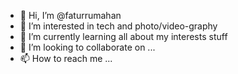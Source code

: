 - 👋 Hi, I’m @faturrumahan
- 👀 I’m interested in tech and photo/video-graphy
- 🌱 I’m currently learning all about my interests stuff
- 💞️ I’m looking to collaborate on ...
- 📫 How to reach me ...

<!---
faturrumahan/faturrumahan is a ✨ special ✨ repository because its `README.md` (this file) appears on your GitHub profile.
You can click the Preview link to take a look at your changes.
--->
